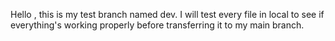 Hello , this is my test branch named dev. I will test every file in local to see if everything's working properly before transferring it to my main branch.